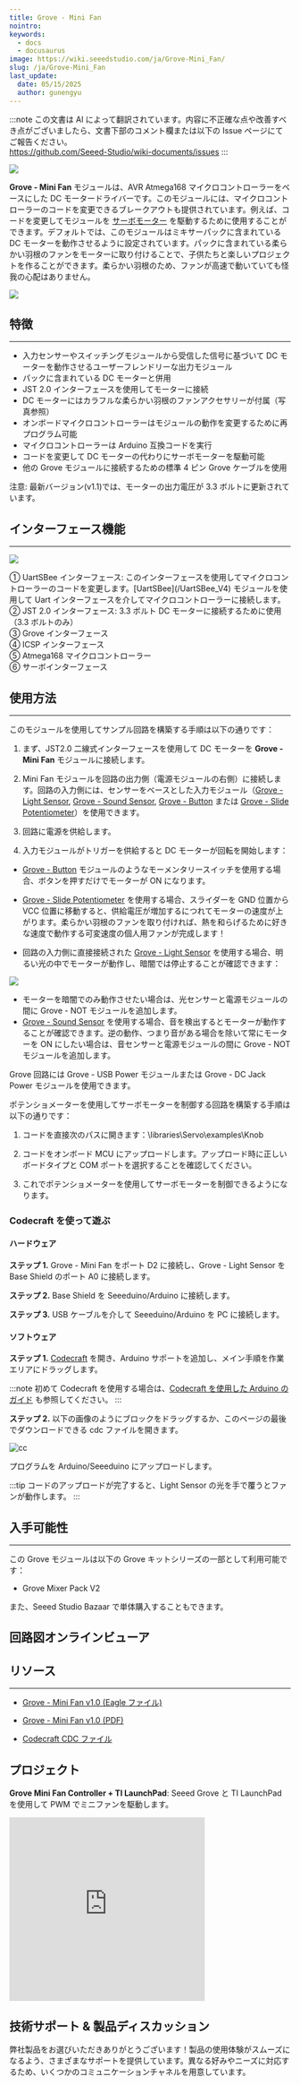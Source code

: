 ```yaml
---
title: Grove - Mini Fan
nointro:
keywords:
  - docs
  - docusaurus
image: https://wiki.seeedstudio.com/ja/Grove-Mini_Fan/
slug: /ja/Grove-Mini_Fan
last_update:
  date: 05/15/2025
  author: gunengyu
---
```

:::note
この文書は AI によって翻訳されています。内容に不正確な点や改善すべき点がございましたら、文書下部のコメント欄または以下の Issue ページにてご報告ください。  
https://github.com/Seeed-Studio/wiki-documents/issues
:::

![](https://files.seeedstudio.com/wiki/Grove-Mini_Fan/img/Mini_Fan%20head.jpg)

**Grove - Mini Fan** モジュールは、AVR Atmega168 マイクロコントローラーをベースにした DC モータードライバーです。このモジュールには、マイクロコントローラーのコードを変更できるブレークアウトも提供されています。例えば、コードを変更してモジュールを [サーボモーター](https://en.wikipedia.org/wiki/Servomotor) を駆動するために使用することができます。デフォルトでは、このモジュールはミキサーパックに含まれている DC モーターを動作させるように設定されています。パックに含まれている柔らかい羽根のファンをモーターに取り付けることで、子供たちと楽しいプロジェクトを作ることができます。柔らかい羽根のため、ファンが高速で動いていても怪我の心配はありません。

[![](https://files.seeedstudio.com/wiki/Seeed-WiKi/docs/images/300px-Get_One_Now_Banner-ragular.png)](https://www.seeedstudio.com/Grove-Mini-Fan-v1-1.html)

## 特徴

---

* 入力センサーやスイッチングモジュールから受信した信号に基づいて DC モーターを動作させるユーザーフレンドリーな出力モジュール
* パックに含まれている DC モーターと併用
* JST 2.0 インターフェースを使用してモーターに接続
* DC モーターにはカラフルな柔らかい羽根のファンアクセサリーが付属（写真参照）
* オンボードマイクロコントローラーはモジュールの動作を変更するために再プログラム可能
* マイクロコントローラーは Arduino 互換コードを実行
* コードを変更して DC モーターの代わりにサーボモーターを駆動可能
* 他の Grove モジュールに接続するための標準 4 ピン Grove ケーブルを使用

<div>
  <span style={{color: 'red'}}>注意:</span> 最新バージョン(v1.1)では、モーターの出力電圧が 3.3 ボルトに更新されています。
</div>

## インターフェース機能

---
![](https://files.seeedstudio.com/wiki/Grove-Mini_Fan/img/Mini_fan.jpg)

<dl>
<dt>① UartSBee インターフェース: このインターフェースを使用してマイクロコントローラーのコードを変更します。[UartSBee](/UartSBee_V4) モジュールを使用して Uart インターフェースを介してマイクロコントローラーに接続します。</dt>
<dt>② JST 2.0 インターフェース: 3.3 ボルト DC モーターに接続するために使用（3.3 ボルトのみ）</dt>
<dt>③ Grove インターフェース</dt>
<dt>④ ICSP インターフェース</dt>
<dt>⑤ Atmega168 マイクロコントローラー</dt>
<dt>⑥ サーボインターフェース</dt>
</dl>

## 使用方法

---
このモジュールを使用してサンプル回路を構築する手順は以下の通りです：

1. まず、JST2.0 二線式インターフェースを使用して DC モーターを **Grove - Mini Fan** モジュールに接続します。

2. Mini Fan モジュールを回路の出力側（電源モジュールの右側）に接続します。回路の入力側には、センサーをベースとした入力モジュール（[Grove - Light Sensor](/Grove-Light_Sensor "Grove - Light Sensor"), [Grove - Sound Sensor](/Grove-Sound_Sensor "Grove - Sound Sensor"), [Grove - Button](/Grove-Button "Grove - Button") または [Grove - Slide Potentiometer](/Grove-Slide_Potentiometer "Grove - Slide Potentiometer")）を使用できます。

3. 回路に電源を供給します。

4. 入力モジュールがトリガーを供給すると DC モーターが回転を開始します：

* [Grove - Button](/Grove-Button "Grove - Button") モジュールのようなモーメンタリースイッチを使用する場合、ボタンを押すだけでモーターが ON になります。

* [Grove - Slide Potentiometer](/Grove-Slide_Potentiometer "Grove - Slide Potentiometer") を使用する場合、スライダーを GND 位置から VCC 位置に移動すると、供給電圧が増加するにつれてモーターの速度が上がります。柔らかい羽根のファンを取り付ければ、熱を和らげるために好きな速度で動作する可変速度の個人用ファンが完成します！

* 回路の入力側に直接接続された [Grove - Light Sensor](/Grove-Light_Sensor "Grove - Light Sensor") を使用する場合、明るい光の中でモーターが動作し、暗闇では停止することが確認できます：

![](https://files.seeedstudio.com/wiki/Grove-Mini_Fan/img/Light_Sensitive_Fan.gif)

* モーターを暗闇でのみ動作させたい場合は、光センサーと電源モジュールの間に Grove - NOT モジュールを追加します。
* [Grove - Sound Sensor](/Grove-Sound_Sensor "Grove - Sound Sensor") を使用する場合、音を検出するとモーターが動作することが確認できます。逆の動作、つまり音がある場合を除いて常にモーターを ON にしたい場合は、音センサーと電源モジュールの間に Grove - NOT モジュールを追加します。

Grove 回路には Grove - USB Power モジュールまたは Grove - DC Jack Power モジュールを使用できます。

ポテンショメーターを使用してサーボモーターを制御する回路を構築する手順は以下の通りです：

1. コードを直接次のパスに開きます：\libraries\Servo\examples\Knob

2. コードをオンボード MCU にアップロードします。アップロード時に正しいボードタイプと COM ポートを選択することを確認してください。

3. これでポテンショメーターを使用してサーボモーターを制御できるようになります。

### Codecraft を使って遊ぶ

#### ハードウェア

**ステップ 1.** Grove - Mini Fan をポート D2 に接続し、Grove - Light Sensor を Base Shield のポート A0 に接続します。

**ステップ 2.** Base Shield を Seeeduino/Arduino に接続します。

**ステップ 3.** USB ケーブルを介して Seeeduino/Arduino を PC に接続します。

#### ソフトウェア

**ステップ 1.** [Codecraft](https://ide.chmakered.com/) を開き、Arduino サポートを追加し、メイン手順を作業エリアにドラッグします。

:::note
    初めて Codecraft を使用する場合は、[Codecraft を使用した Arduino のガイド](https://wiki.seeedstudio.com/ja/Guide_for_Codecraft_using_Arduino/) も参照してください。
:::

**ステップ 2.** 以下の画像のようにブロックをドラッグするか、このページの最後でダウンロードできる cdc ファイルを開きます。

![cc](https://files.seeedstudio.com/wiki/Grove-Mini_Fan/img/cc_Mini_Fan.png)

プログラムを Arduino/Seeeduino にアップロードします。

:::tip
    コードのアップロードが完了すると、Light Sensor の光を手で覆うとファンが動作します。
:::

## 入手可能性

---
この Grove モジュールは以下の Grove キットシリーズの一部として利用可能です：

* Grove Mixer Pack V2

また、Seeed Studio Bazaar で単体購入することもできます。

## 回路図オンラインビューア

<div className="altium-ecad-viewer" data-project-src="https://files.seeedstudio.com/wiki/Grove-Mini_Fan/res/Grove-Mini_Fan_v1.0.zip" style={{borderRadius: '0px 0px 4px 4px', height: 500, borderStyle: 'solid', borderWidth: 1, borderColor: 'rgb(241, 241, 241)', overflow: 'hidden', maxWidth: 1280, maxHeight: 700, boxSizing: 'border-box'}}>
</div>

## リソース

---

* [Grove - Mini Fan v1.0 (Eagle ファイル)](https://files.seeedstudio.com/wiki/Grove-Mini_Fan/res/Grove-Mini_Fan_v1.0.zip)

* [Grove - Mini Fan v1.0 (PDF)](https://files.seeedstudio.com/wiki/Grove-Mini_Fan/res/Grove-Mini_Fan_v1.0.pdf)

* [Codecraft CDC ファイル](https://files.seeedstudio.com/wiki/Grove-Mini_Fan/res/Grove_Mini_Fan_CDC_File.zip)

## プロジェクト

**Grove Mini Fan Controller + TI LaunchPad**: Seeed Grove と TI LaunchPad を使用して PWM でミニファンを駆動します。

<iframe frameborder='0' height='327.5' scrolling='no' src='https://www.hackster.io/measley2/grove-mini-fan-controller-ti-launchpad-cba304/embed' width='350'></iframe>

## 技術サポート & 製品ディスカッション

弊社製品をお選びいただきありがとうございます！製品の使用体験がスムーズになるよう、さまざまなサポートを提供しています。異なる好みやニーズに対応するため、いくつかのコミュニケーションチャネルを用意しています。

<div class="button_tech_support_container">
<a href="https://forum.seeedstudio.com/" class="button_forum"></a> 
<a href="https://www.seeedstudio.com/contacts" class="button_email"></a>
</div>

<div class="button_tech_support_container">
<a href="https://discord.gg/eWkprNDMU7" class="button_discord"></a> 
<a href="https://github.com/Seeed-Studio/wiki-documents/discussions/69" class="button_discussion"></a>
</div>